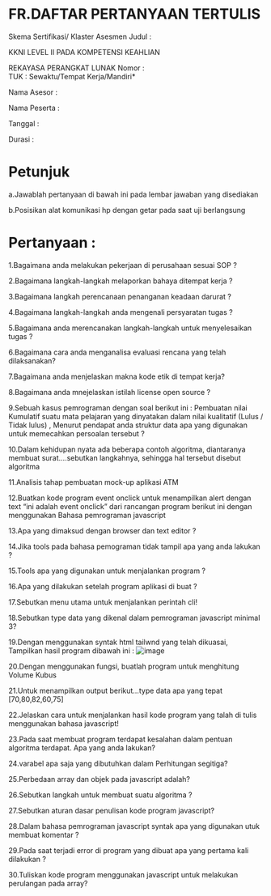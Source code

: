 # FR.DAFTAR PERTANYAAN TERTULIS 

Skema Sertifikasi/ Klaster Asesmen	Judul	:

KKNI LEVEL II PADA KOMPETENSI KEAHLIAN

REKAYASA PERANGKAT LUNAK
	Nomor	:	
TUK	:	Sewaktu/Tempat Kerja/Mandiri*

Nama Asesor	:	

Nama Peserta	:	

Tanggal	:	

Durasi	:

# Petunjuk
a.Jawablah pertanyaan di bawah ini pada lembar jawaban yang disediakan 

b.Posisikan alat komunikasi  hp dengan getar pada saat uji berlangsung 

# Pertanyaan :

1.Bagaimana anda melakukan pekerjaan di perusahaan sesuai SOP ?

2.Bagaimana langkah-langkah melaporkan bahaya ditempat kerja ?

3.Bagaimana langkah perencanaan penanganan keadaan darurat ?

4.Bagaimana langkah-langkah anda mengenali persyaratan tugas ?

5.Bagaimana anda merencanakan langkah-langkah untuk menyelesaikan tugas ?

6.Bagaimana cara anda menganalisa evaluasi rencana yang telah dilaksanakan?

7.Bagaimana anda menjelaskan makna kode etik di tempat kerja?

8.Bagaimana anda mnejelaskan istilah license open source ?

9.Sebuah kasus pemrograman dengan soal berikut ini : Pembuatan nilai Kumulatif suatu mata pelajaran yang dinyatakan dalam nilai kualitatif (Lulus / Tidak lulus) , Menurut pendapat anda struktur data apa yang digunakan untuk memecahkan persoalan tersebut ?

10.Dalam kehidupan nyata ada beberapa contoh algoritma, diantaranya membuat surat….sebutkan langkahnya, sehingga hal tersebut disebut algoritma

11.Analisis tahap pembuatan mock-up aplikasi ATM

12.Buatkan kode program event onclick untuk menampilkan alert dengan text “ini adalah event onclick” dari rancangan program berikut ini dengan menggunakan Bahasa pemrograman javascript

13.Apa yang dimaksud dengan browser dan text editor ?

14.Jika tools pada bahasa pemograman tidak tampil apa yang anda lakukan ?

15.Tools apa yang digunakan untuk menjalankan program ?

16.Apa yang dilakukan setelah program aplikasi di buat ?

17.Sebutkan menu utama untuk menjalankan perintah cli!

18.Sebutkan type data yang dikenal dalam pemrograman javascript minimal 3?

19.Dengan menggunakan syntak html tailwnd yang telah dikuasai, Tampilkan hasil  program dibawah ini :
![image](https://user-images.githubusercontent.com/34312228/158284682-97426e0e-55d3-4f69-aea3-6de4b413201b.png)

20.Dengan menggunakan fungsi, buatlah program untuk menghitung Volume Kubus 

21.Untuk menampilkan output berikut…type data apa yang tepat [70,80,82,60,75]

22.Jelaskan cara untuk menjalankan hasil kode program yang talah di tulis menggunakan bahasa javascript!

23.Pada saat membuat program terdapat kesalahan dalam pentuan algoritma terdapat. Apa yang anda lakukan?

24.varabel apa saja yang dibutuhkan dalam Perhitungan segitiga?

25.Perbedaan array dan objek pada javascript adalah?

26.Sebutkan langkah untuk membuat suatu algoritma ?

27.Sebutkan aturan dasar penulisan kode program javascript?

28.Dalam bahasa pemrograman javascript syntak apa yang digunakan utuk membuat komentar ?

29.Pada saat terjadi error di program yang dibuat apa yang pertama kali dilakukan ?

30.Tuliskan kode program menggunakan javascript untuk melakukan perulangan pada array?
